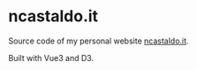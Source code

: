 # ncastaldo.it

Source code of my personal website [ncastaldo.it](https://ncastaldo.it).

Built with Vue3 and D3.

